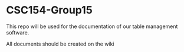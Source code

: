 # CSC154-Group15

This repo will be used for the documentation of our table management software.

All documents should be created on the wiki
